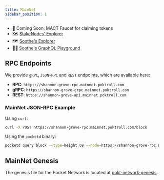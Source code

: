 ```yaml
---
title: MainNet
sidebar_position: 1
---
```


- 🚰 Coming Soon: MACT Faucet for claiming tokens
- 🗺️ [StakeNodes' Explorer](https://explorer.pocket.network/pocket-mainnet)
- 🗺️ [Soothe's Explorer](https://shannon-mainnet.trustsoothe.io)
- 👨‍💻 [Soothe's GraphQL Playground](https://shannon-mainnet-api.trustsoothe.io)

<!-- TODO_MAINNET_MIGRATION(@bryanchriswhite): Add a link to the MACT Faucet once it's live. -->

## RPC Endpoints

We provide `gRPC`, `JSON-RPC` and `REST` endpoints, which are available here:

- **RPC**: `https://shannon-grove-rpc.mainnet.poktroll.com`
- **gRPC**: `https://shannon-grove-grpc.mainnet.poktroll.com`
- **REST**: `https://shannon-grove-api.mainnet.poktroll.com`

### MainNet JSON-RPC Example

Using `curl`:

```bash
curl -X POST https://shannon-grove-rpc.mainnet.poktroll.com/block
```

Using the `pocketd` binary:

```bash
pocketd query block --type=height 69 --node=https://shannon-grove-rpc.mainnet.poktroll.com
```

## MainNet Genesis

The genesis file for the Pocket Network is located at [pokt-network-genesis](https://github.com/pokt-network/pocket-network-genesis/tree/master/shannon/mainnet).
